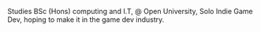 Studies BSc (Hons) computing and I.T, @ Open University, Solo Indie Game Dev, hoping to make it in the game dev industry.

